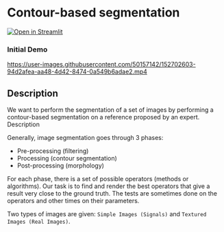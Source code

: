 # Contour-based segmentation
[![Open in Streamlit](https://static.streamlit.io/badges/streamlit_badge_black_white.svg)](https://share.streamlit.io/nainiayoub/image-segmentation/main/app.py)



### Initial Demo
https://user-images.githubusercontent.com/50157142/152702603-94d2afea-aa48-4d42-8474-0a549b6adae2.mp4

## Description
We want to perform the segmentation of a set of images by performing a contour-based segmentation on a reference proposed by an expert.
Description

Generally, image segmentation goes through 3 phases:
* Pre-processing (filtering)
* Processing (contour segmentation)
* Post-processing (morphology)

For each phase, there is a set of possible operators (methods or algorithms). Our task is to find and render the best operators that give a result very close to the ground truth. The tests are sometimes done on the operators and other times on their parameters.

Two types of images are given: `Simple Images (Signals)` and `Textured Images (Real Images)`.
